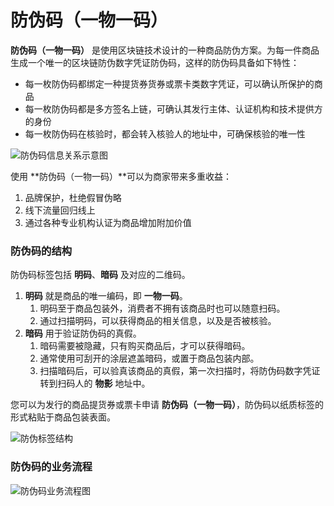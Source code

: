 # 防伪码（一物一码）

**防伪码（一物一码）** 是使用区块链技术设计的一种商品防伪方案。为每一件商品生成一个唯一的区块链防伪数字凭证防伪码，这样的防伪码具备如下特性：

- 每一枚防伪码都绑定一种提货券货券或票卡类数字凭证，可以确认所保护的商品
- 每一枚防伪码都是多方签名上链，可确认其发行主体、认证机构和技术提供方的身份
- 每一枚防伪码在核验时，都会转入核验人的地址中，可确保核验的唯一性

![防伪码信息关系示意图](http://md.stringon.com/img/%E9%98%B2%E4%BC%AA%E7%A0%81.png)

使用 **防伪码（一物一码）**可以为商家带来多重收益：

1. 品牌保护，杜绝假冒伪略
2. 线下流量回归线上
3. 通过各种专业机构认证为商品增加附加价值

### 防伪码的结构

防伪码标签包括 **明码**、**暗码** 及对应的二维码。

1. **明码** 就是商品的唯一编码，即 **一物一码**。
   1. 明码至于商品包装外，消费者不拥有该商品时也可以随意扫码。
   2. 通过扫描明码，可以获得商品的相关信息，以及是否被核验。
2. **暗码** 用于验证防伪码的真假。
   1. 暗码需要被隐藏，只有购买商品后，才可以获得暗码。
   2. 通常使用可刮开的涂层遮盖暗码，或置于商品包装内部。
   3. 扫描暗码后，可以验真该商品的真假，第一次扫描时，将防伪码数字凭证转到扫码人的 **物影** 地址中。

您可以为发行的商品提货券或票卡申请 **防伪码（一物一码）**，防伪码以纸质标签的形式粘贴于商品包装表面。

![防伪标签结构](http://md.stringon.com/img/Frame%20626.png)

###  防伪码的业务流程

![防伪码业务流程图](http://md.stringon.com/img/%7Bfilename%7D%7B.suffix%7D20200904104846.png)

